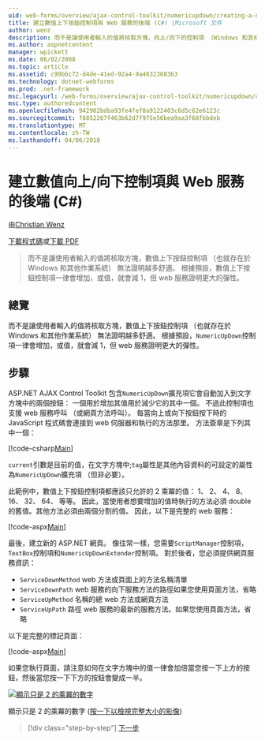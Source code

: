 ```yaml
---
uid: web-forms/overview/ajax-control-toolkit/numericupdown/creating-a-numeric-up-down-control-with-a-web-service-backend-cs
title: 建立數值上下按鈕控制項與 Web 服務的後端 (C#) |Microsoft 文件
author: wenz
description: 而不是讓使用者輸入的值將核取方塊，向上/向下的控制項 （Windows 和其他作業系統有） 的數值無法證明越多的 c...
ms.author: aspnetcontent
manager: wpickett
ms.date: 06/02/2008
ms.topic: article
ms.assetid: c99bbc72-d4de-41ed-92a4-9a4632368363
ms.technology: dotnet-webforms
ms.prod: .net-framework
msc.legacyurl: /web-forms/overview/ajax-control-toolkit/numericupdown/creating-a-numeric-up-down-control-with-a-web-service-backend-cs
msc.type: authoredcontent
ms.openlocfilehash: 942902bdba93fe4fef8a9122403c6d5c62e6123c
ms.sourcegitcommit: f8852267f463b62d7f975e56bea9aa3f68fbbdeb
ms.translationtype: MT
ms.contentlocale: zh-TW
ms.lasthandoff: 04/06/2018
---
```

<a name="creating-a-numeric-updown-control-with-a-web-service-backend-c"></a>建立數值向上/向下控制項與 Web 服務的後端 (C#)
====================
由[Christian Wenz](https://github.com/wenz)

[下載程式碼](http://download.microsoft.com/download/9/3/f/93f8daea-bebd-4821-833b-95205389c7d0/numericupdown1.cs.zip)或[下載 PDF](http://download.microsoft.com/download/2/d/c/2dc10e34-6983-41d4-9c08-f78f5387d32b/numericupdown1CS.pdf)

> 而不是讓使用者輸入的值將核取方塊，數值上下按鈕控制項 （也就存在於 Windows 和其他作業系統） 無法證明越多舒適。 根據預設，數值上下按鈕控制項一律會增加，或值，就會減 1，但 web 服務證明更大的彈性。


## <a name="overview"></a>總覽

而不是讓使用者輸入的值將核取方塊，數值上下按鈕控制項 （也就存在於 Windows 和其他作業系統） 無法證明越多舒適。 根據預設，`NumericUpDown`控制項一律會增加，或值，就會減 1，但 web 服務證明更大的彈性。

## <a name="steps"></a>步驟

ASP.NET AJAX Control Toolkit 包含`NumericUpDown`擴充項它會自動加入到文字方塊中的兩個按鈕： 一個用於增加其值用於減少它的其中一個。 不過此控制項也支援 web 服務呼叫 （或網頁方法呼叫）。 每當向上或向下按鈕按下時的 JavaScript 程式碼會連接到 web 伺服器和執行的方法那里。 方法簽章是下列其中一個：

[!code-csharp[Main](creating-a-numeric-up-down-control-with-a-web-service-backend-cs/samples/sample1.cs)]

`current`引數是目前的值，在文字方塊中;`tag`屬性是其他內容資料的可設定的屬性為`NumericUpDown`擴充項 （但非必要）。

此範例中，數值上下按鈕控制項都應該只允許的 2 乘冪的值： 1、 2、 4、 8、 16、 32、 64、 等等。 因此，當使用者想要增加的值時執行的方法必須 double 的舊值。其他方法必須由兩個分割的值。 因此，以下是完整的 web 服務：

[!code-aspx[Main](creating-a-numeric-up-down-control-with-a-web-service-backend-cs/samples/sample2.aspx)]

最後，建立新的 ASP.NET 網頁。 像往常一樣，您需要`ScriptManager`控制項，`TextBox`控制項和`NumericUpDownExtender`控制項。 對於後者，您必須提供網頁服務資訊：

- `ServiceDownMethod` web 方法或頁面上的方法名稱清單
- `ServiceDownPath` web 服務的向下服務方法的路徑如果您使用頁面方法，省略
- `ServiceUpMethod` 名稱的總 web 方法或網頁方法
- `ServiceUpPath` 路徑 web 服務的最新的服務方法。如果您使用頁面方法，省略

以下是完整的標記頁面：

[!code-aspx[Main](creating-a-numeric-up-down-control-with-a-web-service-backend-cs/samples/sample3.aspx)]

如果您執行頁面，請注意如何在文字方塊中的值一律會加倍當您按一下上方的按鈕，然後當您按一下下方的按鈕會變成一半。


[![顯示只是 2 的乘冪的數字](creating-a-numeric-up-down-control-with-a-web-service-backend-cs/_static/image2.png)](creating-a-numeric-up-down-control-with-a-web-service-backend-cs/_static/image1.png)

顯示只是 2 的乘冪的數字 ([按一下以檢視完整大小的影像](creating-a-numeric-up-down-control-with-a-web-service-backend-cs/_static/image3.png))

> [!div class="step-by-step"]
> [下一步](creating-a-numeric-up-down-control-with-a-web-service-backend-vb.md)
